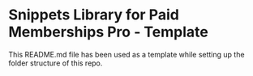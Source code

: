 # Snippets Library for Paid Memberships Pro - Template

This README.md file has been used as a template while setting up the folder structure of this repo. 